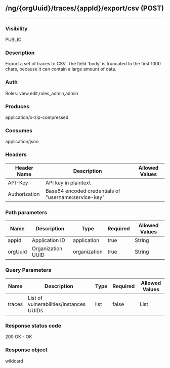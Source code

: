 ## /ng/{orgUuid}/traces/{appId}/export/csv (POST)
---
### Visibility
PUBLIC
### Description
Export a set of traces to CSV. The field &#x27;body&#x27; is truncated to the first 1000 chars, because it can contain a large amount of data.
### Auth
Roles: view,edit,rules_admin,admin
### Produces
application/x-zip-compressed
### Consumes
application/json
### Headers
| Header Name | Description | Allowed Values |
| ----------- | ----------- | ----------- |
| API-Key | API key in plaintext |  |
| Authorization | Base64 encoded credentials of &quot;username:service-key&quot; |  |
### Path parameters
| Name | Description | Type | Required | Allowed Values |
| ----------- | ----------- | ----------- | ----------- | ----------- |
| appId | Application ID | application | true | String |
| orgUuid | Organization UUID | organization | true | String |
### Query Parameters
| Name | Description | Type | Required | Allowed Values |
| ----------- | ----------- | ----------- | ----------- | ----------- |
| traces | List of vulnerabilities/instances UUIDs | list | false | List |
### Response status code
200 OK - OK
### Response object
wildcard
